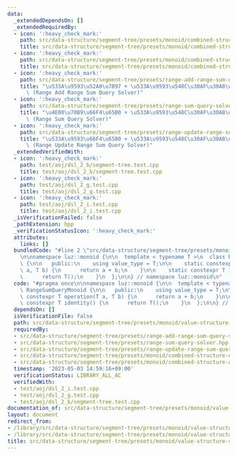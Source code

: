 ```yaml
---
data:
  _extendedDependsOn: []
  _extendedRequiredBy:
  - icon: ':heavy_check_mark:'
    path: src/data-structure/segment-tree/presets/monoid/combined-structure-add-sum.hpp
    title: src/data-structure/segment-tree/presets/monoid/combined-structure-add-sum.hpp
  - icon: ':heavy_check_mark:'
    path: src/data-structure/segment-tree/presets/monoid/combined-structure-update-sum.hpp
    title: src/data-structure/segment-tree/presets/monoid/combined-structure-update-sum.hpp
  - icon: ':heavy_check_mark:'
    path: src/data-structure/segment-tree/presets/range-add-range-sum-query-solver.hpp
    title: "\u533A\u9593\u52A0\u7B97 + \u533A\u9593\u548C\u30AF\u30A8\u30EA solver\
      \ (Range Add Range Sum Query Solver)"
  - icon: ':heavy_check_mark:'
    path: src/data-structure/segment-tree/presets/range-sum-query-solver.hpp
    title: "\u4E00\u70B9\u66F4\u65B0 + \u533A\u9593\u548C\u30AF\u30A8\u30EA solver\
      \ (Range Sum Query Solver)"
  - icon: ':heavy_check_mark:'
    path: src/data-structure/segment-tree/presets/range-update-range-sum-query-solver.hpp
    title: "\u533A\u9593\u66F4\u65B0 + \u533A\u9593\u548C\u30AF\u30A8\u30EA solver\
      \ (Range Update Range Sum Query Solver)"
  _extendedVerifiedWith:
  - icon: ':heavy_check_mark:'
    path: test/aoj/dsl_2_b/segment-tree.test.cpp
    title: test/aoj/dsl_2_b/segment-tree.test.cpp
  - icon: ':heavy_check_mark:'
    path: test/aoj/dsl_2_g.test.cpp
    title: test/aoj/dsl_2_g.test.cpp
  - icon: ':heavy_check_mark:'
    path: test/aoj/dsl_2_i.test.cpp
    title: test/aoj/dsl_2_i.test.cpp
  _isVerificationFailed: false
  _pathExtension: hpp
  _verificationStatusIcon: ':heavy_check_mark:'
  attributes:
    links: []
  bundledCode: "#line 2 \"src/data-structure/segment-tree/presets/monoid/value-structure-sum.hpp\"\
    \n\nnamespace luz::monoid {\n\n  template < typename T >\n  class RangeSumQueryMonoid\
    \ {\n\n   public:\n    using value_type = T;\n\n    static constexpr T operation(T\
    \ a, T b) {\n      return a + b;\n    }\n\n    static constexpr T identity() {\n\
    \      return T();\n    }\n  };\n\n} // namespace luz::monoid\n"
  code: "#pragma once\n\nnamespace luz::monoid {\n\n  template < typename T >\n  class\
    \ RangeSumQueryMonoid {\n\n   public:\n    using value_type = T;\n\n    static\
    \ constexpr T operation(T a, T b) {\n      return a + b;\n    }\n\n    static\
    \ constexpr T identity() {\n      return T();\n    }\n  };\n\n} // namespace luz::monoid\n"
  dependsOn: []
  isVerificationFile: false
  path: src/data-structure/segment-tree/presets/monoid/value-structure-sum.hpp
  requiredBy:
  - src/data-structure/segment-tree/presets/range-add-range-sum-query-solver.hpp
  - src/data-structure/segment-tree/presets/range-sum-query-solver.hpp
  - src/data-structure/segment-tree/presets/range-update-range-sum-query-solver.hpp
  - src/data-structure/segment-tree/presets/monoid/combined-structure-update-sum.hpp
  - src/data-structure/segment-tree/presets/monoid/combined-structure-add-sum.hpp
  timestamp: '2023-05-03 14:59:16+09:00'
  verificationStatus: LIBRARY_ALL_AC
  verifiedWith:
  - test/aoj/dsl_2_i.test.cpp
  - test/aoj/dsl_2_g.test.cpp
  - test/aoj/dsl_2_b/segment-tree.test.cpp
documentation_of: src/data-structure/segment-tree/presets/monoid/value-structure-sum.hpp
layout: document
redirect_from:
- /library/src/data-structure/segment-tree/presets/monoid/value-structure-sum.hpp
- /library/src/data-structure/segment-tree/presets/monoid/value-structure-sum.hpp.html
title: src/data-structure/segment-tree/presets/monoid/value-structure-sum.hpp
---
```

